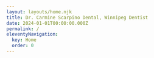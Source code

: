 ```yaml
---
layout: layouts/home.njk
title: Dr. Carmine Scarpino Dental, Winnipeg Dentist
date: 2024-01-01T00:00:00.000Z
permalink: /
eleventyNavigation:
  key: Home
  order: 0
---
```

